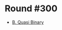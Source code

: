 # Round #300

* [B. Quasi Binary][]

[B. Quasi Binary]: http://codeforces.com/contest/538/problem/B
